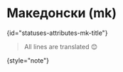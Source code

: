 # Македонски (mk)
{id="statuses-attributes-mk-title"}



> All lines are translated 😊
>
{style="note"}

